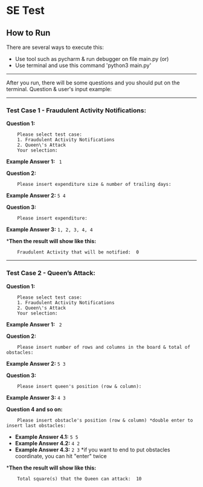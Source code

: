 # SE Test

## How to Run
There are several ways to execute this:
- Use tool such as pycharm & run debugger on file main.py
(or)
- Use terminal and use this command 'python3 main.py'

--- 

After you run, there will be some questions and you should put on the terminal.
Question & user's input example:

--- 

### Test Case 1 - Fraudulent Activity Notifications:
**Question 1:**
```
    Please select test case: 
    1. Fraudulent Activity Notifications
    2. Queen\'s Attack
    Your selection: 
```
**Example Answer 1:** ` 1`

**Question 2:**
```
    Please insert expenditure size & number of trailing days: 
```
**Example Answer 2:** ` 5 4 `

**Question 3:**
```
    Please insert expenditure: 
```
**Example Answer 3:** `1, 2, 3, 4, 4`

***Then the result will show like this:**
```
    Fraudulent Activity that will be notified:  0
```

--- 

### Test Case 2 - Queen’s Attack:
**Question 1:**
```
    Please select test case: 
    1. Fraudulent Activity Notifications
    2. Queen\'s Attack
    Your selection: 
```
**Example Answer 1:** ` 2`

**Question 2:**
```
    Please insert number of rows and columns in the board & total of obstacles:
```
**Example Answer 2:** `5 3`

**Question 3:**
```
    Please insert queen's position (row & column):  
```
**Example Answer 3:** `4 3`

**Question 4 and so on:**
```
    Please insert obstacle's position (row & column) *double enter to insert last obstacles:  
```
- **Example Answer 4.1:** `5 5`
- **Example Answer 4.2:** `4 2`
- **Example Answer 4.3:** `2 3`
*if you want to end to put obstacles coordinate, you can hit "enter" twice


***Then the result will show like this:**
```
    Total square(s) that the Queen can attack:  10
```

